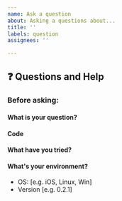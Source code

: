```yaml
---
name: Ask a question
about: Asking a questions about...
title: ''
labels: question
assignees: ''

---
```


## ❓ Questions and Help

### Before asking:   
<!--
1. search the issues.   
2. search the docs.    
-->

<!-- If you still can't find what you need: -->

#### What is your question?

#### Code

<!-- Please paste a code snippet if your question requires it! -->   

#### What have you tried?

#### What's your environment?

 - OS: [e.g. iOS, Linux, Win]
 - Version [e.g. 0.2.1]
